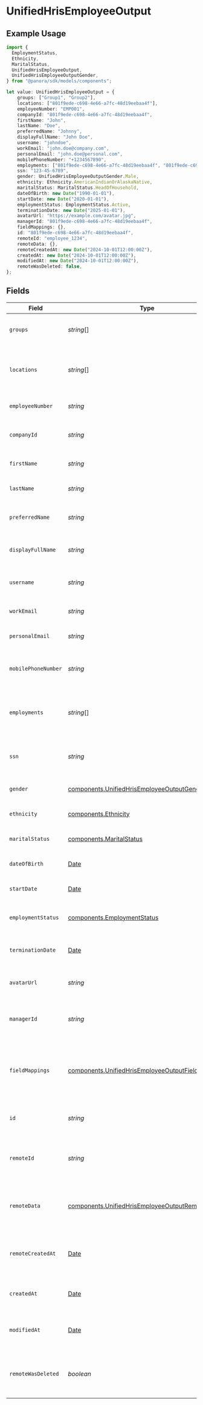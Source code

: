 # UnifiedHrisEmployeeOutput

## Example Usage

```typescript
import {
  EmploymentStatus,
  Ethnicity,
  MaritalStatus,
  UnifiedHrisEmployeeOutput,
  UnifiedHrisEmployeeOutputGender,
} from "@panora/sdk/models/components";

let value: UnifiedHrisEmployeeOutput = {
    groups: ["Group1", "Group2"],
    locations: ["801f9ede-c698-4e66-a7fc-48d19eebaa4f"],
    employeeNumber: "EMP001",
    companyId: "801f9ede-c698-4e66-a7fc-48d19eebaa4f",
    firstName: "John",
    lastName: "Doe",
    preferredName: "Johnny",
    displayFullName: "John Doe",
    username: "johndoe",
    workEmail: "john.doe@company.com",
    personalEmail: "john.doe@personal.com",
    mobilePhoneNumber: "+1234567890",
    employments: ["801f9ede-c698-4e66-a7fc-48d19eebaa4f", "801f9ede-c698-4e66-a7fc-48d19eebaa4f"],
    ssn: "123-45-6789",
    gender: UnifiedHrisEmployeeOutputGender.Male,
    ethnicity: Ethnicity.AmericanIndianOrAlaskaNative,
    maritalStatus: MaritalStatus.HeadOfHousehold,
    dateOfBirth: new Date("1990-01-01"),
    startDate: new Date("2020-01-01"),
    employmentStatus: EmploymentStatus.Active,
    terminationDate: new Date("2025-01-01"),
    avatarUrl: "https://example.com/avatar.jpg",
    managerId: "801f9ede-c698-4e66-a7fc-48d19eebaa4f",
    fieldMappings: {},
    id: "801f9ede-c698-4e66-a7fc-48d19eebaa4f",
    remoteId: "employee_1234",
    remoteData: {},
    remoteCreatedAt: new Date("2024-10-01T12:00:00Z"),
    createdAt: new Date("2024-10-01T12:00:00Z"),
    modifiedAt: new Date("2024-10-01T12:00:00Z"),
    remoteWasDeleted: false,
};
```

## Fields

| Field                                                                                                                  | Type                                                                                                                   | Required                                                                                                               | Description                                                                                                            | Example                                                                                                                |
| ---------------------------------------------------------------------------------------------------------------------- | ---------------------------------------------------------------------------------------------------------------------- | ---------------------------------------------------------------------------------------------------------------------- | ---------------------------------------------------------------------------------------------------------------------- | ---------------------------------------------------------------------------------------------------------------------- |
| `groups`                                                                                                               | *string*[]                                                                                                             | :heavy_minus_sign:                                                                                                     | The groups the employee belongs to                                                                                     | [<br/>"Group1",<br/>"Group2"<br/>]                                                                                     |
| `locations`                                                                                                            | *string*[]                                                                                                             | :heavy_minus_sign:                                                                                                     | UUIDs of the of the Location associated with the company                                                               | [<br/>"801f9ede-c698-4e66-a7fc-48d19eebaa4f"<br/>]                                                                     |
| `employeeNumber`                                                                                                       | *string*                                                                                                               | :heavy_minus_sign:                                                                                                     | The employee number                                                                                                    | EMP001                                                                                                                 |
| `companyId`                                                                                                            | *string*                                                                                                               | :heavy_minus_sign:                                                                                                     | The UUID of the associated company                                                                                     | 801f9ede-c698-4e66-a7fc-48d19eebaa4f                                                                                   |
| `firstName`                                                                                                            | *string*                                                                                                               | :heavy_minus_sign:                                                                                                     | The first name of the employee                                                                                         | John                                                                                                                   |
| `lastName`                                                                                                             | *string*                                                                                                               | :heavy_minus_sign:                                                                                                     | The last name of the employee                                                                                          | Doe                                                                                                                    |
| `preferredName`                                                                                                        | *string*                                                                                                               | :heavy_minus_sign:                                                                                                     | The preferred name of the employee                                                                                     | Johnny                                                                                                                 |
| `displayFullName`                                                                                                      | *string*                                                                                                               | :heavy_minus_sign:                                                                                                     | The full display name of the employee                                                                                  | John Doe                                                                                                               |
| `username`                                                                                                             | *string*                                                                                                               | :heavy_minus_sign:                                                                                                     | The username of the employee                                                                                           | johndoe                                                                                                                |
| `workEmail`                                                                                                            | *string*                                                                                                               | :heavy_minus_sign:                                                                                                     | The work email of the employee                                                                                         | john.doe@company.com                                                                                                   |
| `personalEmail`                                                                                                        | *string*                                                                                                               | :heavy_minus_sign:                                                                                                     | The personal email of the employee                                                                                     | john.doe@personal.com                                                                                                  |
| `mobilePhoneNumber`                                                                                                    | *string*                                                                                                               | :heavy_minus_sign:                                                                                                     | The mobile phone number of the employee                                                                                | +1234567890                                                                                                            |
| `employments`                                                                                                          | *string*[]                                                                                                             | :heavy_minus_sign:                                                                                                     | The employments of the employee                                                                                        | [<br/>"801f9ede-c698-4e66-a7fc-48d19eebaa4f",<br/>"801f9ede-c698-4e66-a7fc-48d19eebaa4f"<br/>]                         |
| `ssn`                                                                                                                  | *string*                                                                                                               | :heavy_minus_sign:                                                                                                     | The Social Security Number of the employee                                                                             | 123-45-6789                                                                                                            |
| `gender`                                                                                                               | [components.UnifiedHrisEmployeeOutputGender](../../models/components/unifiedhrisemployeeoutputgender.md)               | :heavy_minus_sign:                                                                                                     | The gender of the employee                                                                                             | MALE                                                                                                                   |
| `ethnicity`                                                                                                            | [components.Ethnicity](../../models/components/ethnicity.md)                                                           | :heavy_minus_sign:                                                                                                     | The ethnicity of the employee                                                                                          | AMERICAN_INDIAN_OR_ALASKA_NATIVE                                                                                       |
| `maritalStatus`                                                                                                        | [components.MaritalStatus](../../models/components/maritalstatus.md)                                                   | :heavy_minus_sign:                                                                                                     | The marital status of the employee                                                                                     | Married                                                                                                                |
| `dateOfBirth`                                                                                                          | [Date](https://developer.mozilla.org/en-US/docs/Web/JavaScript/Reference/Global_Objects/Date)                          | :heavy_minus_sign:                                                                                                     | The date of birth of the employee                                                                                      | 1990-01-01                                                                                                             |
| `startDate`                                                                                                            | [Date](https://developer.mozilla.org/en-US/docs/Web/JavaScript/Reference/Global_Objects/Date)                          | :heavy_minus_sign:                                                                                                     | The start date of the employee                                                                                         | 2020-01-01                                                                                                             |
| `employmentStatus`                                                                                                     | [components.EmploymentStatus](../../models/components/employmentstatus.md)                                             | :heavy_minus_sign:                                                                                                     | The employment status of the employee                                                                                  | ACTIVE                                                                                                                 |
| `terminationDate`                                                                                                      | [Date](https://developer.mozilla.org/en-US/docs/Web/JavaScript/Reference/Global_Objects/Date)                          | :heavy_minus_sign:                                                                                                     | The termination date of the employee                                                                                   | 2025-01-01                                                                                                             |
| `avatarUrl`                                                                                                            | *string*                                                                                                               | :heavy_minus_sign:                                                                                                     | The URL of the employee's avatar                                                                                       | https://example.com/avatar.jpg                                                                                         |
| `managerId`                                                                                                            | *string*                                                                                                               | :heavy_minus_sign:                                                                                                     | UUID of the manager (employee) of the employee                                                                         | 801f9ede-c698-4e66-a7fc-48d19eebaa4f                                                                                   |
| `fieldMappings`                                                                                                        | [components.UnifiedHrisEmployeeOutputFieldMappings](../../models/components/unifiedhrisemployeeoutputfieldmappings.md) | :heavy_minus_sign:                                                                                                     | The custom field mappings of the object between the remote 3rd party & Panora                                          | {<br/>"custom_field_1": "value1",<br/>"custom_field_2": "value2"<br/>}                                                 |
| `id`                                                                                                                   | *string*                                                                                                               | :heavy_minus_sign:                                                                                                     | The UUID of the employee record                                                                                        | 801f9ede-c698-4e66-a7fc-48d19eebaa4f                                                                                   |
| `remoteId`                                                                                                             | *string*                                                                                                               | :heavy_minus_sign:                                                                                                     | The remote ID of the employee in the context of the 3rd Party                                                          | employee_1234                                                                                                          |
| `remoteData`                                                                                                           | [components.UnifiedHrisEmployeeOutputRemoteData](../../models/components/unifiedhrisemployeeoutputremotedata.md)       | :heavy_minus_sign:                                                                                                     | The remote data of the employee in the context of the 3rd Party                                                        | {<br/>"raw_data": {<br/>"additional_field": "some value"<br/>}<br/>}                                                   |
| `remoteCreatedAt`                                                                                                      | [Date](https://developer.mozilla.org/en-US/docs/Web/JavaScript/Reference/Global_Objects/Date)                          | :heavy_minus_sign:                                                                                                     | The date when the employee was created in the 3rd party system                                                         | 2024-10-01T12:00:00Z                                                                                                   |
| `createdAt`                                                                                                            | [Date](https://developer.mozilla.org/en-US/docs/Web/JavaScript/Reference/Global_Objects/Date)                          | :heavy_minus_sign:                                                                                                     | The created date of the employee record                                                                                | 2024-10-01T12:00:00Z                                                                                                   |
| `modifiedAt`                                                                                                           | [Date](https://developer.mozilla.org/en-US/docs/Web/JavaScript/Reference/Global_Objects/Date)                          | :heavy_minus_sign:                                                                                                     | The last modified date of the employee record                                                                          | 2024-10-01T12:00:00Z                                                                                                   |
| `remoteWasDeleted`                                                                                                     | *boolean*                                                                                                              | :heavy_minus_sign:                                                                                                     | Indicates if the employee was deleted in the remote system                                                             | false                                                                                                                  |